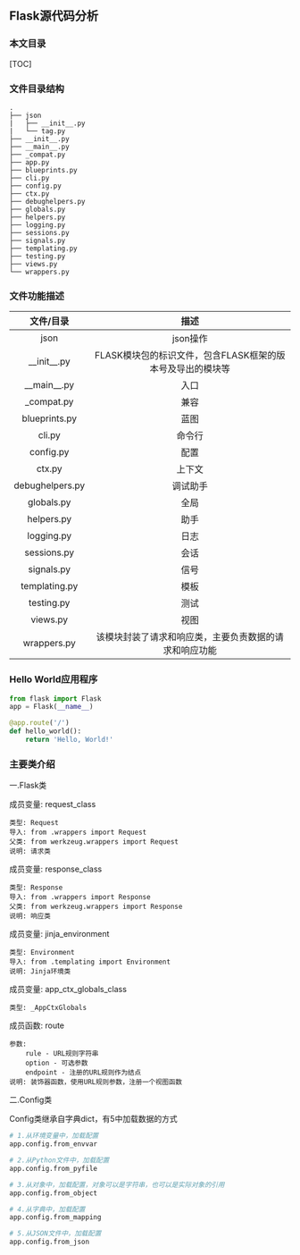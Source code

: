 ## Flask源代码分析
### 本文目录

[TOC]



### 文件目录结构
```
.
├── json
|   ├── __init__.py
|   └── tag.py
├── __init__.py
├── __main__.py
├── _compat.py
├── app.py
├── blueprints.py
├── cli.py
├── config.py
├── ctx.py
├── debughelpers.py
├── globals.py
├── helpers.py
├── logging.py
├── sessions.py
├── signals.py
├── templating.py
├── testing.py
├── views.py
└── wrappers.py
```

### 文件功能描述

| 文件/目录 | 描述 |
| :-----: | :-----: |
| json | json操作 |
| \_\_init\_\_.py | FLASK模块包的标识文件，包含FLASK框架的版本号及导出的模块等 |
| \_\_main\_\_.py | 入口 |
| _compat.py | 兼容 |
| blueprints.py | 蓝图 |
| cli.py | 命令行 |
| config.py | 配置 |
| ctx.py | 上下文 |
| debughelpers.py | 调试助手 |
| globals.py | 全局 |
| helpers.py | 助手 |
| logging.py | 日志 |
| sessions.py | 会话 |
| signals.py | 信号 |
| templating.py | 模板 |
| testing.py | 测试 |
| views.py | 视图 |
| wrappers.py | 该模块封装了请求和响应类，主要负责数据的请求和响应功能 |

### Hello World应用程序
```python
from flask import Flask
app = Flask(__name__)

@app.route('/')
def hello_world():
    return 'Hello, World!'
```

### 主要类介绍

一.Flask类

成员变量: request_class

    类型: Request
    导入: from .wrappers import Request
    父类: from werkzeug.wrappers import Request
    说明: 请求类

成员变量: response_class

    类型: Response
    导入: from .wrappers import Response
    父类: from werkzeug.wrappers import Response
    说明: 响应类

成员变量: jinja_environment

    类型: Environment
    导入: from .templating import Environment
    说明: Jinja环境类

成员变量: app_ctx_globals_class

    类型: _AppCtxGlobals


成员函数: route

    参数:
        rule - URL规则字符串
        option - 可选参数
        endpoint - 注册的URL规则作为结点
    说明: 装饰器函数，使用URL规则参数，注册一个视图函数

二.Config类

Config类继承自字典dict，有5中加载数据的方式

```python
# 1.从环境变量中，加载配置
app.config.from_envvar

# 2.从Python文件中，加载配置
app.config.from_pyfile

# 3.从对象中，加载配置，对象可以是字符串，也可以是实际对象的引用
app.config.from_object

# 4.从字典中，加载配置
app.config.from_mapping

# 5.从JSON文件中，加载配置
app.config.from_json
```
